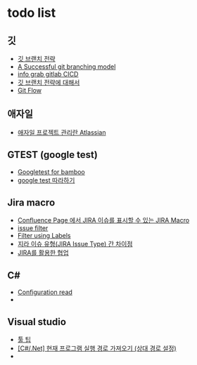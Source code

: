 # todo list

## 깃

- [깃 브랜치 전략](https://hyeon9mak.github.io/git-branch-strategy/)  
- [A Successful git branching model](https://nvie.com/posts/a-successful-git-branching-model/)  
- [info grab gitlab CICD](https://workshop.infograb.io/gitlab-ci/32_add_order_api/2_create_feature_branch/)  
- [깃 브랜치 전략에 대해서](https://tecoble.techcourse.co.kr/post/2021-07-15-git-branch/)  
- [Git Flow](https://scottchacon.com/2011/08/31/github-flow.html)  

## 애자일

- [애자일 프로젝트 관리란 Atlassian](https://www.atlassian.com/ko/agile/project-management)  


## GTEST (google test)

- [Googletest for bamboo](https://marketplace.atlassian.com/apps/1215295/googletest-task?tab=overview&hosting=datacenter)  
- [google test 따라하기](https://tttsss77.tistory.com/225)  


## Jira macro

- [Confluence Page 에서 JIRA 이슈를 표시할 수 있는 JIRA Macro](https://www.lesstif.com/ats/confluence-page-jira-jira-macro-113345352.html)  
- [issue filter](https://www.lesstif.com/jira/issue-filter-18220186.html)  
- [Filter using Labels](https://community.atlassian.com/t5/Jira-questions/Filter-using-Labels/qaq-p/1717601) 
- [지라 이슈 유형(JIRA Issue Type) 간 차이점](https://www.lesstif.com/jira/jira-issue-type-129008301.html)  
- [JIRA를 활용한 협업](https://medium.com/hgmin/devops-jira%EB%A5%BC-%ED%99%9C%EC%9A%A9%ED%95%9C-%ED%98%91%EC%97%85-4f4049a36a56)  


## C#

- [Configuration read](https://m.blog.naver.com/PostView.naver?isHttpsRedirect=true&blogId=csaiur&logNo=220837012550)  
- 

## Visual studio 

- [툴 팁](https://mainia.tistory.com/6083)  
- [[C#/.Net] 현재 프로그램 실행 경로 가져오기 (상대 경로 설정)](https://mirwebma.tistory.com/132)  
- 